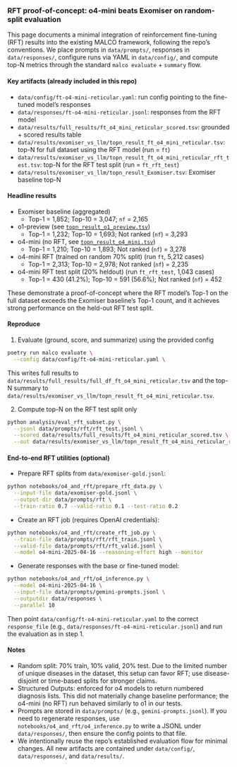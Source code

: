 ### RFT proof-of-concept: o4-mini beats Exomiser on random-split evaluation

This page documents a minimal integration of reinforcement fine-tuning (RFT) results into the existing MALCO framework, following the repo’s conventions. We place prompts in `data/prompts/`, responses in `data/responses/`, configure runs via YAML in `data/config/`, and compute top-N metrics through the standard `malco evaluate` + `summary` flow.

#### Key artifacts (already included in this repo)
- `data/config/ft-o4-mini-reticular.yaml`: run config pointing to the fine-tuned model’s responses
- `data/responses/ft-o4-mini-reticular.jsonl`: responses from the RFT model
- `data/results/full_results/ft_o4_mini_reticular_scored.tsv`: grounded + scored results table
- `data/results/exomiser_vs_llm/topn_result_ft_o4_mini_reticular.tsv`: top-N for full dataset using the RFT model (run = `ft`)
- `data/results/exomiser_vs_llm/topn_result_ft_o4_mini_reticular_rft_test.tsv`: top-N for the RFT test split (run = `ft_rft_test`)
- `data/results/exomiser_vs_llm/topn_result_Exomiser.tsv`: Exomiser baseline top-N

#### Headline results
- Exomiser baseline (aggregated)
  - Top-1 = 1,852; Top-10 = 3,047; `nf` = 2,165
- o1-preview (see [`topn_result_o1_preview.tsv`](data/results/exomiser_vs_llm/topn_result_o1_preview.tsv))
  - Top-1 = 1,232; Top-10 = 1,693; Not ranked (`nf`) = 3,293
- o4-mini (no RFT, see [`topn_result_o4_mini.tsv`](data/results/exomiser_vs_llm/topn_result_o4_mini.tsv))
  - Top-1 = 1,210; Top-10 = 1,893; Not ranked (`nf`) = 3,278
- o4-mini RFT (trained on random 70% split) (run `ft`, 5,212 cases)
  - Top-1 = 2,313; Top-10 = 2,978; Not ranked (`nf`) = 2,235
- o4-mini RFT test split (20% heldout) (run `ft_rft_test`, 1,043 cases)
  - Top-1 = 430 (41.2%); Top-10 = 591 (56.6%); Not ranked (`nf`) = 452

These demonstrate a proof-of-concept where the RFT model’s Top-1 on the full dataset exceeds the Exomiser baseline’s Top-1 count, and it achieves strong performance on the held-out RFT test split.

#### Reproduce
1) Evaluate (ground, score, and summarize) using the provided config

```bash
poetry run malco evaluate \
  --config data/config/ft-o4-mini-reticular.yaml \
```

This writes full results to `data/results/full_results/full_df_ft_o4_mini_reticular.tsv` and the top-N summary to `data/results/exomiser_vs_llm/topn_result_ft_o4_mini_reticular.tsv`.

2) Compute top-N on the RFT test split only

```bash
python analysis/eval_rft_subset.py \
  --jsonl data/prompts/rft/rft_test.jsonl \
  --scored data/results/full_results/ft_o4_mini_reticular_scored.tsv \
  --out data/results/exomiser_vs_llm/topn_result_ft_o4_mini_reticular_rft_test.tsv
```

#### End-to-end RFT utilities (optional)
- Prepare RFT splits from `data/exomiser-gold.jsonl`:

```bash
python notebooks/o4_and_rft/prepare_rft_data.py \
  --input-file data/exomiser-gold.jsonl \
  --output-dir data/prompts/rft \
  --train-ratio 0.7 --valid-ratio 0.1 --test-ratio 0.2
```

- Create an RFT job (requires OpenAI credentials):

```bash
python notebooks/o4_and_rft/create_rft_job.py \
  --train-file data/prompts/rft/rft_train.jsonl \
  --valid-file data/prompts/rft/rft_valid.jsonl \
  --model o4-mini-2025-04-16 --reasoning-effort high --monitor
```

- Generate responses with the base or fine-tuned model:

```bash
python notebooks/o4_and_rft/o4_inference.py \
  --model o4-mini-2025-04-16 \
  --input-file data/prompts/gemini-prompts.jsonl \
  --outputdir data/responses \
  --parallel 10
```

Then point `data/config/ft-o4-mini-reticular.yaml` to the correct `response_file` (e.g., `data/responses/ft-o4-mini-reticular.jsonl`) and run the evaluation as in step 1.

#### Notes

- Random split: 70% train, 10% valid, 20% test. Due to the limited number of unique diseases in the dataset, this setup can favor RFT; use disease-disjoint or time-based splits for stronger claims.
- Structured Outputs: enforced for o4 models to return numbered diagnosis lists. This did not materially change baseline performance; the o4-mini (no RFT) run behaved similarly to o1 in our tests.
- Prompts are stored in `data/prompts/` (e.g., `gemini-prompts.jsonl`). If you need to regenerate responses, use `notebooks/o4_and_rft/o4_inference.py` to write a JSONL under `data/responses/`, then ensure the config points to that file.
- We intentionally reuse the repo’s established evaluation flow for minimal changes. All new artifacts are contained under `data/config/`, `data/responses/`, and `data/results/`.